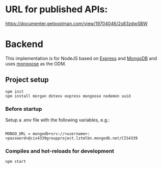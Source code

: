 # URL for published APIs:

https://documenter.getpostman.com/view/19704046/2s83zdwSBW

# Backend

This implementation is for NodeJS based on [Express](https://expressjs.com/) and [MongoDB](https://www.mongodb.com/) and uses [mongoose](https://mongoosejs.com/) as the ODM.

## Project setup

```
npm init
npm install morgan dotenv express mongoose nodemon uuid
```

### Before startup

Setup a .env file with the following variables, e.g.:

```

MONGO_URL = mongodb+srv://<username>:<password>@cis4339groupproject.lztmlbn.mongodb.net/CIS4339

```

### Compiles and hot-reloads for development

```
npm start
```
